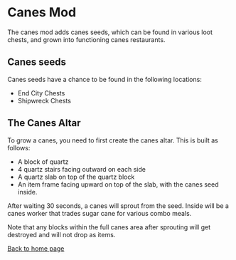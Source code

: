 # Canes Mod
The canes mod adds canes seeds, which can be found in various loot chests, and grown into functioning canes restaurants.

## Canes seeds
Canes seeds have a chance to be found in the following locations:
- End City Chests
- Shipwreck Chests

## The Canes Altar
To grow a canes, you need to first create the canes altar. This is built as follows:
- A block of quartz
- 4 quartz stairs facing outward on each side
- A quartz slab on top of the quartz block
- An item frame facing upward on top of the slab, with the canes seed inside.

After waiting 30 seconds, a canes will sprout from the seed. Inside will be a canes worker that trades sugar cane for various combo meals.

Note that any blocks within the full canes area after sprouting will get destroyed and will not drop as items.

[Back to home page](README.md)